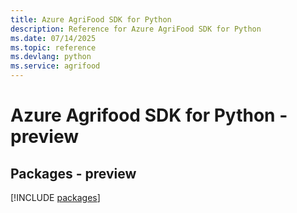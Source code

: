```yaml
---
title: Azure AgriFood SDK for Python
description: Reference for Azure AgriFood SDK for Python
ms.date: 07/14/2025
ms.topic: reference
ms.devlang: python
ms.service: agrifood
---
```

# Azure Agrifood SDK for Python - preview
## Packages - preview
[!INCLUDE [packages](agrifood-index.md)]